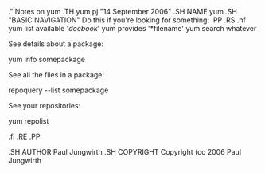 .\" Notes on yum
.TH yum pj "14 September 2006"
.SH NAME
yum
.SH "BASIC NAVIGATION"
Do this if you're looking for something:
.PP
.RS
.nf
yum list available '*docbook*'
yum provides '*filename'
yum search whatever

See details about a package:

yum info somepackage

See all the files in a package:

repoquery --list somepackage

See your repositories:

yum repolist

.fi
.RE
.PP

.SH AUTHOR
Paul Jungwirth
.SH COPYRIGHT
Copyright \(co 2006 Paul Jungwirth


